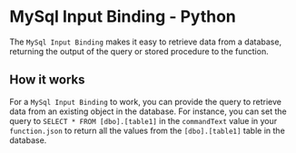 # MySql Input Binding - Python

The `MySql Input Binding` makes it easy to retrieve data from a database, returning the output of the query or stored procedure to the function.

## How it works

For a `MySql Input Binding` to work, you can provide the query to retrieve data from an existing object in the database. For instance, you can set the query to `SELECT * FROM [dbo].[table1]` in the `commandText` value in your `function.json` to return all the values from the `[dbo].[table1]` table in the database.
